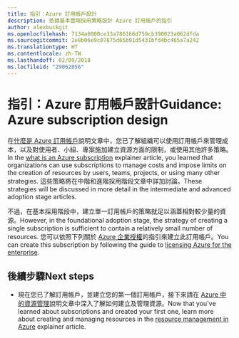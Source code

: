 ```yaml
---
title: 指引：Azure 訂用帳戶設計
description: 依據基本雲端採用策略設計 Azure 訂用帳戶的指引
author: alexbuckgit
ms.openlocfilehash: 7134a0000ce33a786166d759cb390023a062dfda
ms.sourcegitcommit: 2e8b06e9c07875d65b91d5431bfd4bc465a7a242
ms.translationtype: HT
ms.contentlocale: zh-TW
ms.lasthandoff: 02/09/2018
ms.locfileid: "29062056"
---
```

# <a name="guidance-azure-subscription-design"></a><span data-ttu-id="c0c12-103">指引：Azure 訂用帳戶設計</span><span class="sxs-lookup"><span data-stu-id="c0c12-103">Guidance: Azure subscription design</span></span> 

<span data-ttu-id="c0c12-104">在[什麼是 Azure 訂用帳戶](subscription-explainer.md)說明文章中，您已了解組織可以使用訂用帳戶來管理成本，以及對使用者、小組、專案施加建立資源方面的限制，或使用其他許多策略。</span><span class="sxs-lookup"><span data-stu-id="c0c12-104">In the [what is an Azure subscription](subscription-explainer.md) explainer article, you learned that organizations can use subscriptions to manage costs and impose limits on the creation of resources by users, teams, projects, or using many other strategies.</span></span> <span data-ttu-id="c0c12-105">這些策略將在中階和進階採用階段文章中詳加討論。</span><span class="sxs-lookup"><span data-stu-id="c0c12-105">These strategies will be discussed in more detail in the intermediate and advanced adoption stage articles.</span></span>

<span data-ttu-id="c0c12-106">不過，在基本採用階段中，建立單一訂用帳戶的策略就足以涵蓋相對較少量的資源。</span><span class="sxs-lookup"><span data-stu-id="c0c12-106">However, in the foundational adoption stage, the strategy of creating a single subscription is sufficient to contain a relatively small number of resources.</span></span> <span data-ttu-id="c0c12-107">您可以依照下列關於 [Azure 企業授權][azure-enterprise-licensing]的指引來建立此訂用帳戶。</span><span class="sxs-lookup"><span data-stu-id="c0c12-107">You can create this subscription by following the guide to [licensing Azure for the enterprise][azure-enterprise-licensing].</span></span>

## <a name="next-steps"></a><span data-ttu-id="c0c12-108">後續步驟</span><span class="sxs-lookup"><span data-stu-id="c0c12-108">Next steps</span></span>

* <span data-ttu-id="c0c12-109">現在您已了解訂用帳戶，並建立您的第一個訂用帳戶，接下來請在 [Azure 中的資源管理](resource-manager-explainer.md)說明文章中深入了解如何建立及管理資源。</span><span class="sxs-lookup"><span data-stu-id="c0c12-109">Now that you've learned about subscriptions and created your first one, learn more about creating and managing resources in the [resource management in Azure](resource-manager-explainer.md) explainer article.</span></span>

[azure-enterprise-licensing]: https://azure.microsoft.com/pricing/enterprise-agreement
